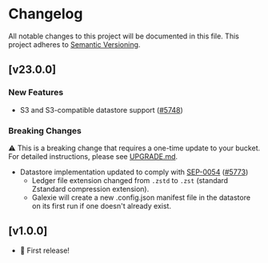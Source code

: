 # Changelog

All notable changes to this project will be documented in this
file. This project adheres to [Semantic Versioning](http://semver.org/).

## [v23.0.0]

### New Features
 - S3 and S3-compatible datastore support ([#5748](https://github.com/stellar/go/pull/5748))

### Breaking Changes
⚠ This is a breaking change that requires a one-time update to your bucket. For detailed instructions, please see [UPGRADE.md](./UPGRADE.md).

 - Datastore implementation updated to comply with [SEP-0054](https://github.com/stellar/stellar-protocol/blob/master/ecosystem/sep-0054.md) ([#5773](https://github.com/stellar/go/pull/5773))
    - Ledger file extension changed from `.zstd` to `.zst` (standard Zstandard compression extension).
    - Galexie will create a new .config.json manifest file in the datastore on its first run if one doesn't already exist.

## [v1.0.0] 

- 🎉 First release!
